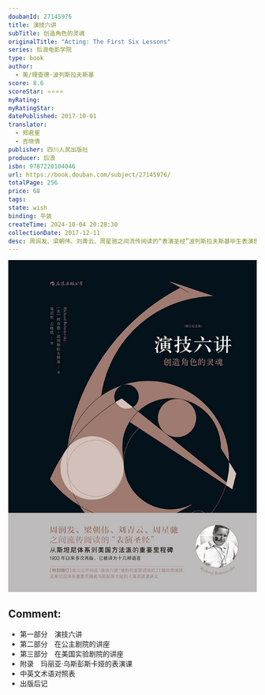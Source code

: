 ```yaml
---
doubanId: 27145976
title: 演技六讲
subTitle: 创造角色的灵魂
originalTitle: "Acting: The First Six Lessons"
series: 后浪电影学院
type: book
author: 
  - 美/理查德·波列斯拉夫斯基
score: 8.6
scoreStar: ⭐⭐⭐⭐
myRating: 
myRatingStar: 
datePublished: 2017-10-01
translator: 
  - 郑君里
  - 吉晓倩
publisher: 四川人民出版社
producer: 后浪
isbn: 9787220104046
url: https://book.douban.com/subject/27145976/
totalPage: 256
price: 68
tags: 
state: wish
binding: 平装
createTime: 2024-10-04 20:28:30
collectionDate: 2017-12-11
desc: 周润发、梁朝伟、刘青云、周星驰之间流传阅读的“表演圣经”波列斯拉夫斯基毕生表演理论的大成之作从斯坦尼体系到美国方法派的重要里程碑1933年以来多次再版，已被译为十几种语言在郑君里经典译本基础上大幅增订一个演员每创造一个角色，就是在舞台上创造一个人的精神生活的全部。这种人类精神一定要在身体、心理、情感等各方面都可以看到。而且，还一定要是独一无二的。这就是人物的灵魂。——理查德·波列斯拉夫斯基......................※编辑推荐※《演技六讲》一书诞生于1933年，被认为是举世第一本关于斯坦尼体系的著作，比斯坦尼斯拉夫斯基的《演员自我修养》还早问世三年。波列斯拉夫斯基在美国的导演和教学活动直接影响了数百名演员，培养出一批戏剧和电影界的领军人物。本书是其毕生表演理论之集大成，被视为从斯坦尼体系到美国方法派的重要里程碑，八十...(展开全部)周润发、梁朝伟、刘青云、周星驰之间流传阅读的“表演圣经”波列斯拉夫斯基毕生表演理论的大成之作从斯坦尼体系到美国方法派的重要里程碑1933年以来多次再版，已被译为十几种语言在郑君里经典译本基础上大幅增订一个演员每创造一个角色，就是在舞台上创造一个人的精神生活的全部。这种人类精神一定要在身体、心理、情感等各方面都可以看到。而且，还一定要是独一无二的。这就是人物的灵魂。——理查德·波列斯拉夫斯基......................※编辑推荐※《演技六讲》一书诞生于1933年，被认为是举世第一本关于斯坦尼体系的著作，比斯坦尼斯拉夫斯基的《演员自我修养》还早问世三年。波列斯拉夫斯基在美国的导演和教学活动直接影响了数百名演员，培养出一批戏剧和电影界的领军人物。本书是其毕生表演理论之集大成，被视为从斯坦尼体系到美国方法派的重要里程碑，八十余年来已经成为世界范围内的经典表演教材。在中国，本书自1937年首次翻译出版后，对中国几代演员产生了深远影响。◎ 本次出版的《演技六讲：创造角色的灵魂》（增订纪念版）在郑君里先生经典译本基础上，特别增订了首次公开的构成“演技六讲”雏形和重要语境的23篇珍贵演讲，及斯坦尼体系重要传播者乌斯彭斯卡娅的4篇表演课讲义。◎ 波列斯拉夫斯基的表演理念与斯坦尼一脉相承，强调培养和运用想象力，使之服务于演员对内心生活的体现。本书对斯坦尼体系的核心原则进行了提纲挈领的讲解，为演员打开从内心体验到性格塑造的大门，从而创造出角色的灵魂。◎ 作者将毕生表演、导演经验提炼总结，从戏剧的基本要素入手，从15个层面递进地提出关于“创造性戏剧”和“有创造性的演员”的观点，阐述了创造高于现实的美妙“幻觉”的戏剧理想及从事专业表演的必备技能。◎ 当大师遇到“奥菲利娅”，戏剧理想的火焰熊熊燃烧。导演与表演初学者“上演”了一出六幕戏剧，生动有趣、酣畅淋漓，犹如向表演事业献上的一封浪漫情书。......................※内容简介※《演技六讲：创造角色的灵魂》（增订纪念版）是波列斯拉夫斯基毕生表演与戏剧理论的大成之作，对方法派的形成产生了重要影响。初版于1933年的《演技六讲》以英语写成，以导演和表演初学者的对话形式，从注意力集中、情绪的记忆、戏剧的动作、性格化、观察、节奏六个方面生动活泼地阐述了表演的基本理念，至今再版不断，并被译为西、葡、意、土、波兰等十几种语言。此次中译本在郑君里先生经典译本的基础上进行了大幅增订，如作者向美国公众阐述斯坦尼体系的23篇演讲，这为其后来提炼“演技六讲”提供了重要语境。此外，书中还收录了作者在美国实验剧院的重要合作伙伴玛丽亚·乌斯彭斯卡娅的4篇表演课讲义。因此，本书可说是了解现代表演方法从斯坦尼体系发展到方法派的重要依据，更是今天的表演和戏剧学习者的必读文本。......................※名人推荐※波列斯拉夫斯基影响了包括我自己在内的很多人，这些人如今已成为斯坦尼在美国的代言人，影响着整个戏剧界连同电影界。这是波列斯拉夫斯基的功劳。——斯特拉·阿德勒，美国演员、表演教师波列斯拉夫斯基是美国戏剧史上一个重要的里程碑，他把斯坦尼理念带到了美国的戏剧舞台上。我无法想象没有他，今天会是什么样子。——李·斯特拉斯伯格，美国演员、导演这六讲表面上简单又轻松，实则深刻而中肯。认真对待自己工作的人，不论是表演初学者还是知名演员，都会从这本书中获得激励。——亚力克·吉尼斯，英国演员、奥斯卡终身成就奖得主理查德·波列斯拉夫斯基（Richard Boleslavsky），导演、演员、表演教师。1889年生于波兰，1908年进入莫斯科艺术剧院，跟随斯坦尼斯拉夫斯基学习表演，是该剧院第一工作室的初创成员之一，曾任导演和负责人。20世纪20年代移民美国，在百老汇导演舞台剧 。1923年在纽约创建美国实验剧院，被视为在西方传授斯坦尼斯拉夫斯基体系的第一人，李·斯特拉斯伯格、斯特拉·阿德勒、哈罗德·克勒曼等都是其学生。30年代成为好莱坞知名的导演，代表作有电影《面纱》《悲惨世界》等。1937年，在拍摄《陈夫人的临终》时因心脏病发，于洛杉矶去世。郑君里（1911—1969），导演、演员、文艺理论家，中国第三代导演中学养最深的一位。导演代表作有《一江春水向东流》（与蔡楚生合导）、《乌鸦与麻雀》《我们夫妇之间》《宋景诗》《林则徐》《聂耳》《李善子》等。著作有《现代中...(展开全部)理查德·波列斯拉夫斯基（Richard Boleslavsky），导演、演员、表演教师。1889年生于波兰，1908年进入莫斯科艺术剧院，跟随斯坦尼斯拉夫斯基学习表演，是该剧院第一工作室的初创成员之一，曾任导演和负责人。20世纪20年代移民美国，在百老汇导演舞台剧 。1923年在纽约创建美国实验剧院，被视为在西方传授斯坦尼斯拉夫斯基体系的第一人，李·斯特拉斯伯格、斯特拉·阿德勒、哈罗德·克勒曼等都是其学生。30年代成为好莱坞知名的导演，代表作有电影《面纱》《悲惨世界》等。1937年，在拍摄《陈夫人的临终》时因心脏病发，于洛杉矶去世。郑君里（1911—1969），导演、演员、文艺理论家，中国第三代导演中学养最深的一位。导演代表作有《一江春水向东流》（与蔡楚生合导）、《乌鸦与麻雀》《我们夫妇之间》《宋景诗》《林则徐》《聂耳》《李善子》等。著作有《现代中国电影史》《角色的诞生》《画外音》等，译著有《演员自我修养》等。吉晓倩，北京大学英语语言文学系硕士，《世界电影》杂志副编审。独立译著有《导演思维》《受难中的激情：卡尔·德莱叶的生平和电影》等。与人合译《天才的阴暗面：悬念大师希区柯克的一生》《湍流与静流：电影中的节奏设计》等书。另在《世界电影》《环球银幕》《电影艺术》上发表过多篇译文。
---
```


![image](99.Attachments/Files/s29550152.jpg)

Comment: 
---



  - 第一部分　演技六讲
  - 第二部分　在公主剧院的讲座
  - 第三部分　在美国实验剧院的讲座
  - 附录　玛丽亚·乌斯彭斯卡娅的表演课
  - 中英文术语对照表
  - 出版后记
